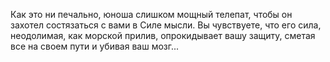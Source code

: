 Как это ни печально, юноша слишком мощный телепат, чтобы он захотел состязаться с вами в Силе мысли. Вы чувствуете, что его сила, неодолимая, как морской прилив, опрокидывает вашу защиту, сметая все на своем пути и убивая ваш мозг...

